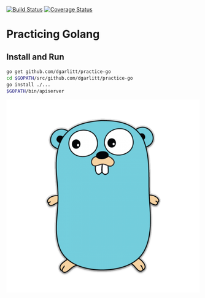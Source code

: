 [![Build Status](https://travis-ci.org/dgarlitt/practice-go.svg)](https://travis-ci.org/dgarlitt/practice-go)
[![Coverage Status](https://coveralls.io/repos/github/dgarlitt/practice-go/badge.svg?branch=master)](https://coveralls.io/github/dgarlitt/practice-go?branch=master)

# Practicing Golang

## Install and Run

```sh
go get github.com/dgarlitt/practice-go
cd $GOPATH/src/github.com/dgarlitt/practice-go
go install ./...
$GOPATH/bin/apiserver
```

![Golang Gopher Logo](https://raw.githubusercontent.com/dgarlitt/image-repo/master/tech-logos/golang-gopher.png)
